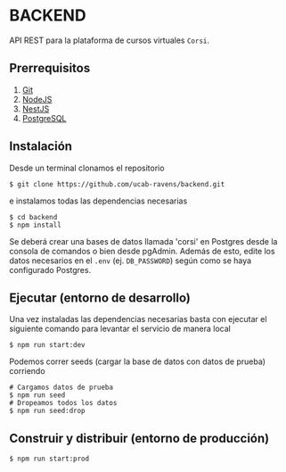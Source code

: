 # BACKEND 

API REST para la plataforma de cursos virtuales `Corsi`. 

## Prerrequisitos

1. [Git](https://git-scm.com/)
2. [NodeJS](https://nodejs.org/es/)
3. [NestJS](https://nestjs.com/)
4. [PostgreSQL](https://www.postgresql.org/)

## Instalación

Desde un terminal clonamos el repositorio 

    $ git clone https://github.com/ucab-ravens/backend.git

e instalamos todas las dependencias necesarias

    $ cd backend
    $ npm install

Se deberá crear una bases de datos llamada 'corsi' en Postgres desde la consola de comandos o bien desde pgAdmin. Además de esto, edite los datos necesarios en el `.env` (ej. `DB_PASSWORD`) según como se haya configurado Postgres.

## Ejecutar (entorno de desarrollo)

Una vez instaladas las dependencias necesarias basta con ejecutar el siguiente comando para levantar el servicio de manera local

    $ npm run start:dev

Podemos correr seeds (cargar la base de datos con datos de prueba) corriendo

    # Cargamos datos de prueba
    $ npm run seed
    # Dropeamos todos los datos
    $ npm run seed:drop


## Construir y distribuir (entorno de producción)

    $ npm run start:prod